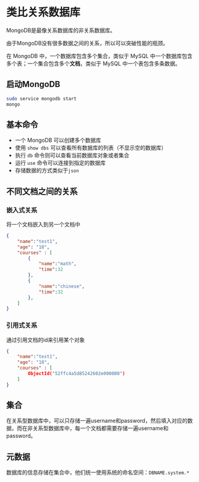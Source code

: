 # 类比关系数据库

MongoDB是最像关系数据库的非关系数据库。

由于MongoDB没有很多数据之间的关系，所以可以突破性能的瓶颈。

在 MongoDB 中，一个数据库包含多个集合，类似于 MySQL 中一个数据库包含多个表；一个集合包含多个**文档**，类似于 MySQL 中一个表包含多条数据。

## 启动MongoDB

```bash
sudo service mongodb start
mongo
```

## 基本命令

- 一个 MongoDB 可以创建多个数据库
- 使用 `show dbs` 可以查看所有数据库的列表（不显示空的数据库）
- 执行 `db` 命令则可以查看当前数据库对象或者集合
- 运行 `use` 命令可以连接到指定的数据库
- 存储数据的方式类似于`json`

## 不同文档之间的关系

### 嵌入式关系

将一个文档嵌入到另一个文档中

```json
{
    "name":"test1",
    "age": "18",
    "courses" : [
        {
            "name":"math",
            "time":32
        },
        {
            "name":"chinese",
            "time":32
        },
    ]
}
```

### 引用式关系

通过引用文档的id来引用某个对象

```json
{
    "name":"test1",
    "age": "18",
    "courses" : [
		ObjectId("52ffc4a5d85242602e000000")
    ]
}
```

## 集合

在关系型数据库中，可以只存储一遍username和password，然后填入对应的数据，而在非关系型数据库中，每一个文档都需要存储一遍username和password。

## 元数据

数据库的信息存储在集合中，他们统一使用系统的命名空间：`DBNAME.system.*`

